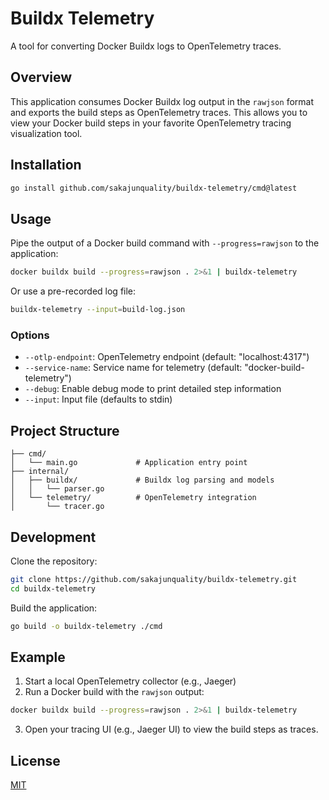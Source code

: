 # Buildx Telemetry

A tool for converting Docker Buildx logs to OpenTelemetry traces.

## Overview

This application consumes Docker Buildx log output in the `rawjson` format and exports the build steps as OpenTelemetry traces. This allows you to view your Docker build steps in your favorite OpenTelemetry tracing visualization tool.

## Installation

```bash
go install github.com/sakajunquality/buildx-telemetry/cmd@latest
```

## Usage

Pipe the output of a Docker build command with `--progress=rawjson` to the application:

```bash
docker buildx build --progress=rawjson . 2>&1 | buildx-telemetry
```

Or use a pre-recorded log file:

```bash
buildx-telemetry --input=build-log.json
```

### Options

- `--otlp-endpoint`: OpenTelemetry endpoint (default: "localhost:4317")
- `--service-name`: Service name for telemetry (default: "docker-build-telemetry")
- `--debug`: Enable debug mode to print detailed step information
- `--input`: Input file (defaults to stdin)

## Project Structure

```
├── cmd/
│   └── main.go             # Application entry point
├── internal/
│   ├── buildx/             # Buildx log parsing and models
│   │   └── parser.go
│   └── telemetry/          # OpenTelemetry integration
│       └── tracer.go
```

## Development

Clone the repository:

```bash
git clone https://github.com/sakajunquality/buildx-telemetry.git
cd buildx-telemetry
```

Build the application:

```bash
go build -o buildx-telemetry ./cmd
```

## Example

1. Start a local OpenTelemetry collector (e.g., Jaeger)
2. Run a Docker build with the `rawjson` output:

```bash
docker buildx build --progress=rawjson . 2>&1 | buildx-telemetry
```

3. Open your tracing UI (e.g., Jaeger UI) to view the build steps as traces.

## License

[MIT](LICENSE) 
